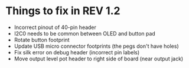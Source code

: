 # Things to fix in REV 1.2

* Incorrect pinout of 40-pin header
* I2C0 needs to be common between OLED and button pad
* Rotate button footprint
* Update USB micro connector footprints (the pegs don't have holes)
* Fix silk error on debug header (incorrect pin labels)
* Move output level pot header to right side of board (near output jack)

